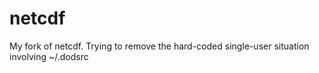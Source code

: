 netcdf
======

My fork of netcdf. Trying to remove the hard-coded single-user situation involving ~/.dodsrc
